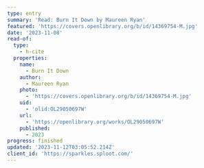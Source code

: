 ```yaml
---
type: entry
summary: 'Read: Burn It Down by Maureen Ryan'
featured: 'https://covers.openlibrary.org/b/id/14369754-M.jpg'
date: '2023-11-08'
read-of:
  type:
    - h-cite
  properties:
    name:
      - Burn It Down
    author:
      - Maureen Ryan
    photo:
      - 'https://covers.openlibrary.org/b/id/14369754-M.jpg'
    uid:
      - 'olid:OL29050697W'
    url:
      - 'https://openlibrary.org/works/OL29050697W'
    published:
      - 2023
progress: finished
updated: '2023-11-12T03:05:52.214Z'
client_id: 'https://sparkles.sploot.com/'
---
```


